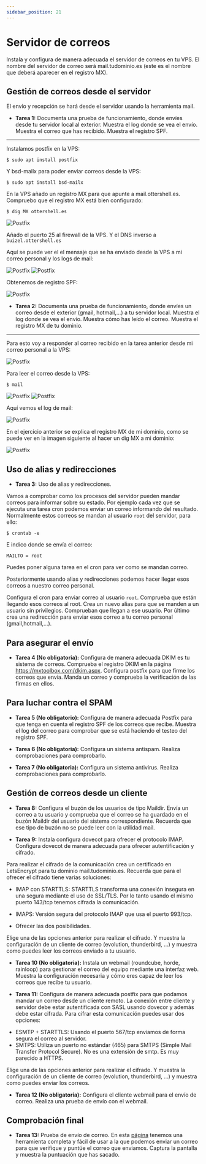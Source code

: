 ```yaml
---
sidebar_position: 21
---
```


# Servidor de correos

Instala y configura de manera adecuada el servidor de correos en tu VPS. El nombre del servidor de correo será mail.tudominio.es (este es el nombre que deberá aparecer en el registro MX).


## Gestión de correos desde el servidor

El envío y recepción se hará desde el servidor usando la herramienta mail.

* **Tarea 1:** Documenta una prueba de funcionamiento, donde envíes desde tu servidor local al exterior. Muestra el log donde se vea el envío. Muestra el correo que has recibido. Muestra el registro SPF.
----------------------------------------------------------------------------

Instalamos postfix en la VPS:

    $ sudo apt install postfix

Y bsd-mailx para poder enviar correos desde la VPS:

    $ sudo apt install bsd-mailx

En la VPS añado un registro MX para que apunte a mail.ottershell.es. Compruebo que el registro MX está bien configurado:

    $ dig MX ottershell.es

![Postfix](/img/SRI+HLC/correoSRI6.png)

Añado el puerto 25 al firewall de la VPS.
Y el DNS inverso a `buizel.ottershell.es`

Aquí se puede ver el el mensaje que se ha enviado desde la VPS a mi correo personal y los logs de mail:

![Postfix](/img/SRI+HLC/correoSRI6-2.png)
![Postfix](/img/SRI+HLC/correoSRI6-3.png)

Obtenemos de registro SPF:

![Postfix](/img/SRI+HLC/correoSRI6-4.png)


* **Tarea 2:** Documenta una prueba de funcionamiento, donde envíes un correo desde el exterior (gmail, hotmail,…) a tu servidor local. Muestra el log donde se vea el envío. Muestra cómo has leído el correo. Muestra el registro MX de tu dominio.
----------------------------------------------------------------------------

Para esto voy a responder al correo recibido en la tarea anterior desde mi correo personal a la VPS:

![Postfix](/img/SRI+HLC/correoSRI6-5.png)

Para leer el correo desde la VPS:

    $ mail

![Postfix](/img/SRI+HLC/correoSRI6-6.png)
![Postfix](/img/SRI+HLC/correoSRI6-7.png)

Aquí vemos el log de mail:

![Postfix](/img/SRI+HLC/correoSRI6-8.png)

En el ejercicio anterior se explica el registro MX de mi dominio, como se puede ver en la imagen siguiente al hacer un dig MX a mi dominio:

![Postfix](/img/SRI+HLC/correoSRI6-9.png)


## Uso de alias y redirecciones

* **Tarea 3:** Uso de alias y redirecciones.

Vamos a comprobar como los procesos del servidor pueden mandar correos para informar sobre su estado. Por ejemplo cada vez que se ejecuta una tarea cron podemos enviar un correo informando del resultado. Normalmente estos correos se mandan al usuario `root` del servidor, para ello:

    $ crontab -e

E indico donde se envía el correo:

    MAILTO = root

Puedes poner alguna tarea en el cron para ver como se mandan correo.

Posteriormente usando alias y redirecciones podemos hacer llegar esos correos a nuestro correo personal.

Configura el cron para enviar correo al usuario `root`. Comprueba que están llegando esos correos al root. Crea un nuevo alias para que se manden a un usuario sin privilegios. Comprueban que llegan a ese usuario. Por último crea una redirección para enviar esos correo a tu correo personal (gmail,hotmail,…).



## Para asegurar el envío

* **Tarea 4 (No obligatoria):** Configura de manera adecuada DKIM es tu sistema de correos. Comprueba el registro DKIM en la página https://mxtoolbox.com/dkim.aspx. Configura postfix para que firme los correos que envía. Manda un correo y comprueba la verificación de las firmas en ellos.

## Para luchar contra el SPAM

* **Tarea 5 (No obligatorio):** Configura de manera adecuada Postfix para que tenga en cuenta el registro SPF de los correos que recibe. Muestra el log del correo para comprobar que se está haciendo el testeo del registro SPF.

* **Tarea 6 (No obligatoria):** Configura un sistema antispam. Realiza comprobaciones para comprobarlo.

* **Tarea 7 (No obligatoria):** Configura un sistema antivirus. Realiza comprobaciones para comprobarlo.

## Gestión de correos desde un cliente

* **Tarea 8:** Configura el buzón de los usuarios de tipo Maildir. Envía un correo a tu usuario y comprueba que el correo se ha guardado en el buzón Maildir del usuario del sistema correspondiente. Recuerda que ese tipo de buzón no se puede leer con la utilidad mail.

* **Tarea 9:** Instala configura dovecot para ofrecer el protocolo IMAP. Configura dovecot de manera adecuada para ofrecer autentificación y cifrado.

Para realizar el cifrado de la comunicación crea un certificado en LetsEncrypt para tu dominio mail.tudominio.es. Recuerda que para el ofrecer el cifrado tiene varias soluciones:

- IMAP con STARTTLS: STARTTLS transforma una conexión insegura en una segura mediante el uso de SSL/TLS. Por lo tanto usando el mismo puerto 143/tcp tenemos cifrada la comunicación.

- IMAPS: Versión segura del protocolo IMAP que usa el puerto 993/tcp.

- Ofrecer las dos posibilidades.

Elige una de las opciones anterior para realizar el cifrado. Y muestra la configuración de un cliente de correo (evolution, thunderbird, …) y muestra como puedes leer los correos enviado a tu usuario.

* **Tarea 10 (No obligatoria):** Instala un webmail (roundcube, horde, rainloop) para gestionar el correo del equipo mediante una interfaz web. Muestra la configuración necesaria y cómo eres capaz de leer los correos que recibe tu usuario.

* **Tarea 11:** Configura de manera adecuada postfix para que podamos mandar un correo desde un cliente remoto. La conexión entre cliente y servidor debe estar autentificada con SASL usando dovecor y además debe estar cifrada. Para cifrar esta comunicación puedes usar dos opciones:

- ESMTP + STARTTLS: Usando el puerto 567/tcp enviamos de forma segura el correo al servidor.
- SMTPS: Utiliza un puerto no estándar (465) para SMTPS (Simple Mail Transfer Protocol Secure). No es una extensión de smtp. Es muy parecido a HTTPS.

Elige una de las opciones anterior para realizar el cifrado. Y muestra la configuración de un cliente de correo (evolution, thunderbird, …) y muestra como puedes enviar los correos.

* **Tarea 12 (No obligatoria):** Configura el cliente webmail para el envío de correo. Realiza una prueba de envío con el webmail.

## Comprobación final

* **Tarea 13:** Prueba de envío de correo. En esta [página](https://www.mail-tester.com/) tenemos una herramienta completa y fácil de usar a la que podemos enviar un correo para que verifique y puntúe el correo que enviamos. Captura la pantalla y muestra la puntuación que has sacado.


